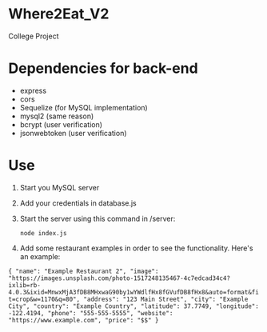 # Where2Eat_V2
College Project

# Dependencies for back-end

- express
- cors
- Sequelize (for MySQL implementation)
- mysql2 (same reason)
- bcrypt (user verification)
- jsonwebtoken (user verification)

# Use

1. Start you MySQL server

2. Add your credentials in database.js

3. Start the server using this command in /server:

    `node index.js`

4. Add some restaurant examples in order to see the functionality. Here's an example:

`{
  "name": "Example Restaurant 2",
  "image": "https://images.unsplash.com/photo-1517248135467-4c7edcad34c4?ixlib=rb-4.0.3&ixid=MnwxMjA3fDB8MHxwaG90by1wYWdlfHx8fGVufDB8fHx8&auto=format&fit=crop&w=1170&q=80",
  "address": "123 Main Street",
  "city": "Example City",
  "country": "Example Country",
  "latitude": 37.7749,
  "longitude": -122.4194,
  "phone": "555-555-5555",
  "website": "https://www.example.com",
  "price": "$$"
}`